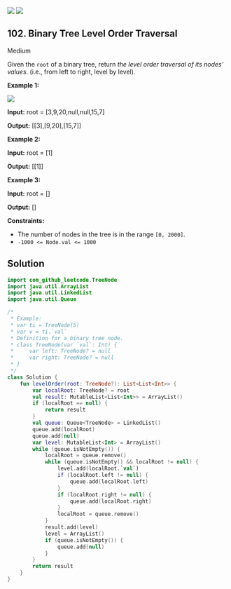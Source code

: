[![](https://img.shields.io/github/stars/javadev/LeetCode-in-Kotlin?label=Stars&style=flat-square)](https://github.com/javadev/LeetCode-in-Kotlin)
[![](https://img.shields.io/github/forks/javadev/LeetCode-in-Kotlin?label=Fork%20me%20on%20GitHub%20&style=flat-square)](https://github.com/javadev/LeetCode-in-Kotlin/fork)

## 102\. Binary Tree Level Order Traversal

Medium

Given the `root` of a binary tree, return _the level order traversal of its nodes' values_. (i.e., from left to right, level by level).

**Example 1:**

![](https://assets.leetcode.com/uploads/2021/02/19/tree1.jpg)

**Input:** root = [3,9,20,null,null,15,7]

**Output:** [[3],[9,20],[15,7]]

**Example 2:**

**Input:** root = [1]

**Output:** [[1]]

**Example 3:**

**Input:** root = []

**Output:** []

**Constraints:**

*   The number of nodes in the tree is in the range `[0, 2000]`.
*   `-1000 <= Node.val <= 1000`

## Solution

```kotlin
import com_github_leetcode.TreeNode
import java.util.ArrayList
import java.util.LinkedList
import java.util.Queue

/*
 * Example:
 * var ti = TreeNode(5)
 * var v = ti.`val`
 * Definition for a binary tree node.
 * class TreeNode(var `val`: Int) {
 *     var left: TreeNode? = null
 *     var right: TreeNode? = null
 * }
 */
class Solution {
    fun levelOrder(root: TreeNode?): List<List<Int>> {
        var localRoot: TreeNode? = root
        val result: MutableList<List<Int>> = ArrayList()
        if (localRoot == null) {
            return result
        }
        val queue: Queue<TreeNode> = LinkedList()
        queue.add(localRoot)
        queue.add(null)
        var level: MutableList<Int> = ArrayList()
        while (queue.isNotEmpty()) {
            localRoot = queue.remove()
            while (queue.isNotEmpty() && localRoot != null) {
                level.add(localRoot.`val`)
                if (localRoot.left != null) {
                    queue.add(localRoot.left)
                }
                if (localRoot.right != null) {
                    queue.add(localRoot.right)
                }
                localRoot = queue.remove()
            }
            result.add(level)
            level = ArrayList()
            if (queue.isNotEmpty()) {
                queue.add(null)
            }
        }
        return result
    }
}
```